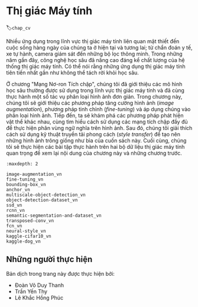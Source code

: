 <!--
# Computer Vision
-->

# Thị giác Máy tính
:label:`chap_cv`

<!--
Many applications in the area of computer vision are closely related to our daily lives, now and in the future, whether medical diagnostics, driverless vehicles, camera monitoring, or smart filters.
In recent years, deep learning technology has greatly enhanced computer vision systems' performance.
It can be said that the most advanced computer vision applications are nearly inseparable from deep learning.
-->

Nhiều ứng dụng trong lĩnh vực thị giác máy tính liên quan mật thiết đến cuộc sống hàng ngày của chúng ta ở hiện tại và tương lai; từ chẩn đoán y tế, xe tự hành, camera giám sát đến những bộ lọc thông minh.
Trong những năm gần đây, công nghệ học sâu đã nâng cao đáng kể chất lượng của hệ thống thị giác máy tính.
Có thể nói rằng những ứng dụng thị giác máy tính tiên tiến nhất gần như không thể tách rời khỏi học sâu.

<!--
We have introduced deep learning models commonly used in the area of computer vision in the chapter "Convolutional Neural Networks" and have practiced simple image classification tasks.
In this chapter, we will introduce image augmentation and fine tuning methods and apply them to image classification.
Then, we will explore various methods of object detection.
After that, we will learn how to use fully convolutional networks to perform semantic segmentation on images.
Then, we explain how to use style transfer technology to generate images that look like the cover of this book.
Finally, we will perform practice exercises on two important computer vision datasets to review the content of this chapter and the previous chapters.
-->

Ở chương "Mạng Nơ-ron Tích chập", chúng tôi đã giới thiệu các mô hình học sâu thường được sử dụng trong lĩnh vực thị giác máy tính và đã cùng thực hành một số tác vụ phân loại hình ảnh đơn giản.
Trong chương này, chúng tôi sẽ giới thiệu các phương pháp tăng cường hình ảnh (*image augmentation*), phương pháp tinh chỉnh (*fine-tuning*) và áp dụng chúng vào phân loại hình ảnh.
Tiếp đến, ta sẽ khám phá các phương pháp phát hiện vật thể khác nhau, cùng tìm hiểu cách sử dụng các mạng tích chập đầy đủ để thực hiện phân vùng ngữ nghĩa trên hình ảnh.
Sau đó, chúng tôi giải thích cách sử dụng kỹ thuật truyền tải phong cách (*style transfer*) để tạo nên những hình ảnh trông giống như bìa của cuốn sách này.
Cuối cùng, chúng tôi sẽ thực hiện các bài tập thực hành trên hai bộ dữ liệu thị giác máy tính quan trọng để xem lại nội dung của chương này và những chương trước.


```toc
:maxdepth: 2

image-augmentation_vn
fine-tuning_vn
bounding-box_vn
anchor_vn
multiscale-object-detection_vn
object-detection-dataset_vn
ssd_vn
rcnn_vn
semantic-segmentation-and-dataset_vn
transposed-conv_vn
fcn_vn
neural-style_vn
kaggle-cifar10_vn
kaggle-dog_vn
```


## Những người thực hiện
Bản dịch trong trang này được thực hiện bởi:

* Đoàn Võ Duy Thanh
* Trần Yến Thy
* Lê Khắc Hồng Phúc
